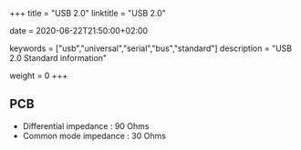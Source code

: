 +++
title = "USB 2.0"
linktitle = "USB 2.0"

date = 2020-06-22T21:50:00+02:00

keywords = ["usb","universal","serial","bus","standard"]
description = "USB 2.0 Standard information"

weight = 0
+++

## PCB

- Differential impedance : 90 Ohms
- Common mode impedance : 30 Ohms
